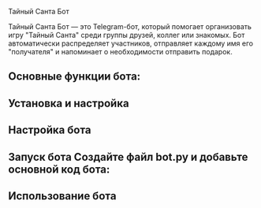 Тайный Санта Бот

Тайный Санта Бот — это Telegram-бот, который помогает организовать игру "Тайный Санта" среди группы друзей, коллег или знакомых. Бот автоматически распределяет участников, отправляет каждому имя его "получателя" и напоминает о необходимости отправить подарок.

Основные функции бота:
---

Установка и настройка
----

Настройка бота
----

Запуск бота
Создайте файл bot.py и добавьте основной код бота:
---

Использование бота
---
